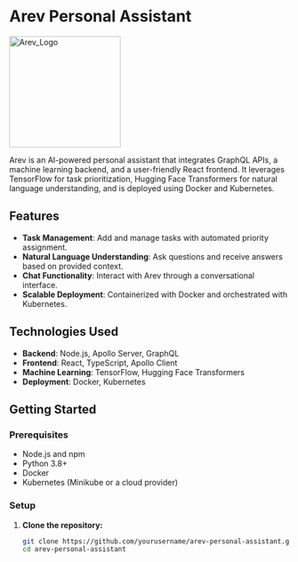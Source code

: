 # Arev Personal Assistant

<img src="[arev_logo.png](https://github.com/lukeaslanian/arev-personal-assistant/blob/main/Arev_Logo.png?raw=true)" alt="Arev_Logo" width="200"/>


Arev is an AI-powered personal assistant that integrates GraphQL APIs, a machine learning backend, and a user-friendly React frontend. It leverages TensorFlow for task prioritization, Hugging Face Transformers for natural language understanding, and is deployed using Docker and Kubernetes.

## Features

- **Task Management**: Add and manage tasks with automated priority assignment.
- **Natural Language Understanding**: Ask questions and receive answers based on provided context.
- **Chat Functionality**: Interact with Arev through a conversational interface.
- **Scalable Deployment**: Containerized with Docker and orchestrated with Kubernetes.

## Technologies Used

- **Backend**: Node.js, Apollo Server, GraphQL
- **Frontend**: React, TypeScript, Apollo Client
- **Machine Learning**: TensorFlow, Hugging Face Transformers
- **Deployment**: Docker, Kubernetes

## Getting Started

### Prerequisites

- Node.js and npm
- Python 3.8+
- Docker
- Kubernetes (Minikube or a cloud provider)

### Setup

1. **Clone the repository:**

   ```bash
   git clone https://github.com/yourusername/arev-personal-assistant.git
   cd arev-personal-assistant
